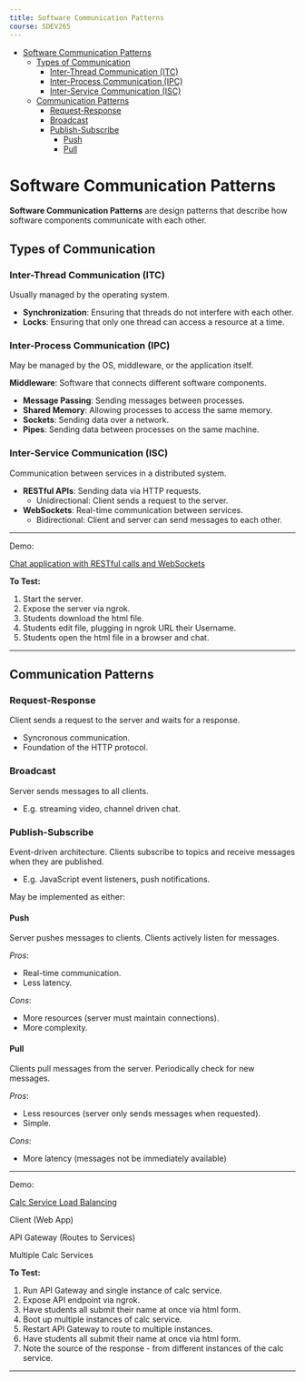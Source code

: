 ```yaml
---
title: Software Communication Patterns
course: SDEV265
---
```


- [Software Communication Patterns](#software-communication-patterns)
  - [Types of Communication](#types-of-communication)
    - [Inter-Thread Communication (ITC)](#inter-thread-communication-itc)
    - [Inter-Process Communication (IPC)](#inter-process-communication-ipc)
    - [Inter-Service Communication (ISC)](#inter-service-communication-isc)
  - [Communication Patterns](#communication-patterns)
    - [Request-Response](#request-response)
    - [Broadcast](#broadcast)
    - [Publish-Subscribe](#publish-subscribe)
      - [Push](#push)
      - [Pull](#pull)

# Software Communication Patterns

**Software Communication Patterns** are design patterns that describe how software components communicate with each other.

## Types of Communication

### Inter-Thread Communication (ITC)

Usually managed by the operating system.

- **Synchronization**: Ensuring that threads do not interfere with each other.
- **Locks**: Ensuring that only one thread can access a resource at a time.

### Inter-Process Communication (IPC)

May be managed by the OS, middleware, or the application itself.

**Middleware**: Software that connects different software components.

- **Message Passing**: Sending messages between processes.
- **Shared Memory**: Allowing processes to access the same memory.
- **Sockets**: Sending data over a network.
- **Pipes**: Sending data between processes on the same machine.

### Inter-Service Communication (ISC)

Communication between services in a distributed system.

- **RESTful APIs**: Sending data via HTTP requests.
  - Unidirectional: Client sends a request to the server.
- **WebSockets**: Real-time communication between services.
  - Bidirectional: Client and server can send messages to each other.

---

<p class="demo">Demo:</p>

[Chat application with RESTful calls and WebSockets](https://github.com/mpjovanovich/ivy_solutions/blob/main/SDEV264/ClassMessenger/app.html)

**To Test:**

1. Start the server.
2. Expose the server via ngrok.
3. Students download the html file.
4. Students edit file, plugging in ngrok URL their Username.
5. Students open the html file in a browser and chat.

---

## Communication Patterns

### Request-Response

Client sends a request to the server and waits for a response.

- Syncronous communication.
- Foundation of the HTTP protocol.

### Broadcast

Server sends messages to all clients.

- E.g. streaming video, channel driven chat.

### Publish-Subscribe

Event-driven architecture. Clients subscribe to topics and receive messages when they are published.

- E.g. JavaScript event listeners, push notifications.

May be implemented as either:

#### Push

Server pushes messages to clients. Clients actively listen for messages.

_Pros_:

- Real-time communication.
- Less latency.

_Cons_:

- More resources (server must maintain connections).
- More complexity.

#### Pull

Clients pull messages from the server. Periodically check for new messages.

_Pros_:

- Less resources (server only sends messages when requested).
- Simple.

_Cons_:

- More latency (messages not be immediately available)

---

<p class="demo">Demo:</p>

[Calc Service Load Balancing](https://github.com/mpjovanovich/ivy_tech/tree/main/SDEV265_System_Software_Analysis_Project/distributed_demo/scrambler.html)

Client (Web App)

API Gateway (Routes to Services)

Multiple Calc Services

**To Test:**

1. Run API Gateway and single instance of calc service.
2. Expose API endpoint via ngrok.
3. Have students all submit their name at once via html form.
4. Boot up multiple instances of calc service.
5. Restart API Gateway to route to multiple instances.
6. Have students all submit their name at once via html form.
7. Note the source of the response - from different instances of the calc service.

---
